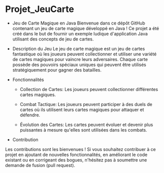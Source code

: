 # Projet_JeuCarte

- Jeu de Carte Magique en Java
Bienvenue dans ce dépôt GitHub contenant un jeu de carte magique développé en Java ! Ce projet a été créé dans le but de fournir un exemple ludique d'application Java utilisant des concepts de jeu de cartes.

- Description du Jeu
Le jeu de carte magique est un jeu de cartes fantastique où les joueurs peuvent collectionner et utiliser une variété de cartes magiques pour vaincre leurs adversaires. Chaque carte possède des pouvoirs spéciaux uniques qui peuvent être utilisés stratégiquement pour gagner des batailles.

- Fonctionnalités
  - Collection de Cartes: Les joueurs peuvent collectionner différentes cartes magiques.
    
  - Combat Tactique: Les joueurs peuvent participer à des duels de cartes où ils utilisent leurs cartes magiques pour attaquer et défendre.
    
  - Évolution des Cartes: Les cartes peuvent évoluer et devenir plus puissantes à mesure qu'elles sont utilisées dans les combats.
  
- Contribution

Les contributions sont les bienvenues ! Si vous souhaitez contribuer à ce projet en ajoutant de nouvelles fonctionnalités, en améliorant le code existant ou en corrigeant des bogues, n'hésitez pas à soumettre une demande de fusion (pull request).

